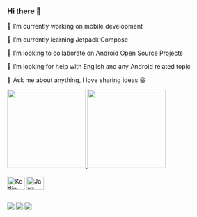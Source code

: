 ### Hi there 👋

 🔭 I’m currently working on mobile development
 
 🌱 I’m currently learning Jetpack Compose
 
 👯 I’m looking to collaborate on Android Open Source Projects
 
 🤔 I’m looking for help with English and any Android related topic
 
 💬 Ask me about anything, I love sharing ideas 😃

<div>
  <a href="https://github.com/leo-vieiraa">
  <img height="180em" src="https://github-readme-stats.vercel.app/api?username=leo-vieiraa&show_icons=true&theme=dracula&include_all_commits=true&count_private=false" />
  <img height="180em" src="https://github-readme-stats.vercel.app/api/top-langs/?username=leo-vieiraa&layout=compact&langs_count=16&theme=dracula" />
</div>
  
<div style="display: inline-block"><br>
  <img align="center" alt="Kotlin" height="30" width="40" src="https://cdn.jsdelivr.net/gh/devicons/devicon/icons/kotlin/kotlin-original.svg" />
  <img align="center" alt="Java" height="30" width="40" src="https://cdn.jsdelivr.net/gh/devicons/devicon/icons/java/java-original.svg" /> 
               
</div>
  
  ##
  
<div>
  <a href="https://www.linkedin.com/in/leonardo-vieira-3b9a79139/" target="_blank"><img src="https://img.shields.io/badge/LinkedIn-0077B5?style=for-the-badge&logo=linkedin&logoColor=white" target="_blank"></a>
  <a href="https://discord.gg/LeoVieira#4434" target="_blank"><img src="https://img.shields.io/badge/Discord-7289DA?style=for-the-badge&logo=discord&logoColor=white" target="_blank"></a>
 <a href="mailto:leovieira.devv@gmail.com" target="_blank"><img src="https://img.shields.io/badge/Gmail-D14836?style=for-the-badge&logo=gmail&logoColor=white" target="_blank"></a>
</div>
